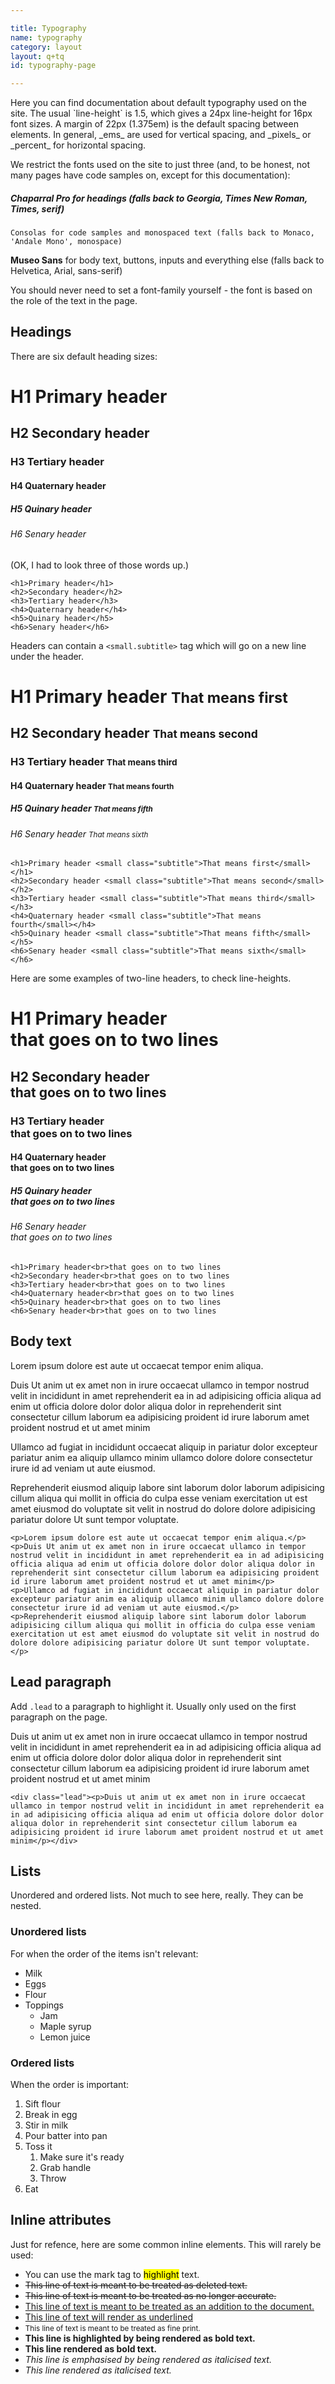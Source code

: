 ```yaml
---

title: Typography
name: typography
category: layout
layout: q+tq
id: typography-page

---
```


<div class="lead"><p>Here you can find documentation about default typography used on the site. The usual `line-height` is 1.5, which gives a 24px line-height for 16px font sizes. A margin of 22px (1.375em) is the default spacing between elements. In general, _ems_ are used for vertical spacing, and _pixels_ or _percent_ for horizontal spacing.</p></div>

We restrict the fonts used on the site to just three (and, to be honest, not many pages have code samples on, except for this documentation):

##### **Chaparral Pro** for headings (falls back to Georgia, Times New Roman, Times, serif)

`Consolas for code samples and monospaced text (falls back to Monaco, 'Andale Mono', monospace)`

**Museo Sans** for body text, buttons, inputs and everything else (falls back to Helvetica, Arial, sans-serif)

You should never need to set a font-family yourself - the font is based on the role of the text in the page.

## Headings

There are six default heading sizes:

# H1 Primary header

## H2 Secondary header

### H3 Tertiary header

#### H4 Quaternary header

##### H5 Quinary header

###### H6 Senary header

(OK, I had to look three of those words up.)

```markup
<h1>Primary header</h1>
<h2>Secondary header</h2>
<h3>Tertiary header</h3>
<h4>Quaternary header</h4>
<h5>Quinary header</h5>
<h6>Senary header</h6>
```

Headers can contain a `<small.subtitle>` tag which will go on a new line under the header.

# H1 Primary header <small class="subtitle">That means first</small>

## H2 Secondary header <small class="subtitle">That means second</small>

### H3 Tertiary header <small class="subtitle">That means third</small>

#### H4 Quaternary header <small class="subtitle">That means fourth</small>

##### H5 Quinary header <small class="subtitle">That means fifth</small>

###### H6 Senary header <small class="subtitle">That means sixth</small>

```markup
<h1>Primary header <small class="subtitle">That means first</small></h1>
<h2>Secondary header <small class="subtitle">That means second</small></h2>
<h3>Tertiary header <small class="subtitle">That means third</small></h3>
<h4>Quaternary header <small class="subtitle">That means fourth</small></h4>
<h5>Quinary header <small class="subtitle">That means fifth</small></h5>
<h6>Senary header <small class="subtitle">That means sixth</small></h6>
```

Here are some examples of two-line headers, to check line-heights.

# H1 Primary header<br>that goes on to two lines

## H2 Secondary header<br>that goes on to two lines

### H3 Tertiary header<br>that goes on to two lines

#### H4 Quaternary header<br>that goes on to two lines

##### H5 Quinary header<br>that goes on to two lines

###### H6 Senary header<br>that goes on to two lines

```markup
<h1>Primary header<br>that goes on to two lines
<h2>Secondary header<br>that goes on to two lines
<h3>Tertiary header<br>that goes on to two lines
<h4>Quaternary header<br>that goes on to two lines
<h5>Quinary header<br>that goes on to two lines
<h6>Senary header<br>that goes on to two lines
```

## Body text

Lorem ipsum dolore est aute ut occaecat tempor enim aliqua.

Duis Ut anim ut ex amet non in irure occaecat ullamco in tempor nostrud velit in incididunt in amet reprehenderit ea in ad adipisicing officia aliqua ad enim ut officia dolore dolor dolor aliqua dolor in reprehenderit sint consectetur cillum laborum ea adipisicing proident id irure laborum amet proident nostrud et ut amet minim

Ullamco ad fugiat in incididunt occaecat aliquip in pariatur dolor excepteur pariatur anim ea aliquip ullamco minim ullamco dolore dolore consectetur irure id ad veniam ut aute eiusmod.

Reprehenderit eiusmod aliquip labore sint laborum dolor laborum adipisicing cillum aliqua qui mollit in officia do culpa esse veniam exercitation ut est amet eiusmod do voluptate sit velit in nostrud do dolore dolore adipisicing pariatur dolore Ut sunt tempor voluptate.

```markup
<p>Lorem ipsum dolore est aute ut occaecat tempor enim aliqua.</p>
<p>Duis Ut anim ut ex amet non in irure occaecat ullamco in tempor nostrud velit in incididunt in amet reprehenderit ea in ad adipisicing officia aliqua ad enim ut officia dolore dolor dolor aliqua dolor in reprehenderit sint consectetur cillum laborum ea adipisicing proident id irure laborum amet proident nostrud et ut amet minim</p>
<p>Ullamco ad fugiat in incididunt occaecat aliquip in pariatur dolor excepteur pariatur anim ea aliquip ullamco minim ullamco dolore dolore consectetur irure id ad veniam ut aute eiusmod.</p>
<p>Reprehenderit eiusmod aliquip labore sint laborum dolor laborum adipisicing cillum aliqua qui mollit in officia do culpa esse veniam exercitation ut est amet eiusmod do voluptate sit velit in nostrud do dolore dolore adipisicing pariatur dolore Ut sunt tempor voluptate.</p>
```

## Lead paragraph

Add `.lead` to a paragraph to highlight it. Usually only used on the first paragraph on the page.

<div class="lead"><p>Duis ut anim ut ex amet non in irure occaecat ullamco in tempor nostrud velit in incididunt in amet reprehenderit ea in ad adipisicing officia aliqua ad enim ut officia dolore dolor dolor aliqua dolor in reprehenderit sint consectetur cillum laborum ea adipisicing proident id irure laborum amet proident nostrud et ut amet minim</p></div>

```markup
<div class="lead"><p>Duis ut anim ut ex amet non in irure occaecat ullamco in tempor nostrud velit in incididunt in amet reprehenderit ea in ad adipisicing officia aliqua ad enim ut officia dolore dolor dolor aliqua dolor in reprehenderit sint consectetur cillum laborum ea adipisicing proident id irure laborum amet proident nostrud et ut amet minim</p></div>
```

## Lists

Unordered and ordered lists. Not much to see here, really. They can be nested.

### Unordered lists

For when the order of the items isn't relevant:

* Milk
* Eggs
* Flour
* Toppings
	* Jam
	* Maple syrup
	* Lemon juice

### Ordered lists

When the order is important:

1. Sift flour
1. Break in egg
1. Stir in milk
1. Pour batter into pan
1. Toss it
	1. Make sure it's ready
	1. Grab handle
	1. Throw
1. Eat

## Inline attributes

Just for refence, here are some common inline elements. This will rarely be used:

* You can use the mark tag to <mark>highlight</mark> text.
* <del>This line of text is meant to be treated as deleted text.</del>
* <s>This line of text is meant to be treated as no longer accurate.</s>
* <ins>This line of text is meant to be treated as an addition to the document.</ins>
* <u>This line of text will render as underlined</u>
* <small>This line of text is meant to be treated as fine print.</small>
* <strong>This line is highlighted by being rendered as bold text.</strong>
* <b>This line rendered as bold text.</b>
* <em>This line is emphasised by being rendered as italicised text.</em>
* <i>This line rendered as italicised text.</i>
